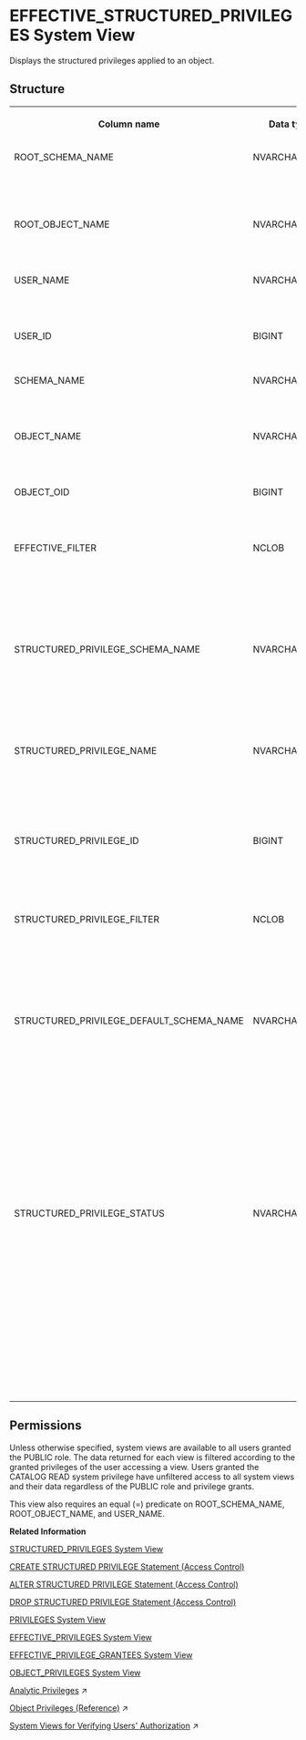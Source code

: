<!-- loiod2019526d2951014b8e1af76cdd74f8e -->

# EFFECTIVE\_STRUCTURED\_PRIVILEGES System View

Displays the structured privileges applied to an object.



<a name="loiod2019526d2951014b8e1af76cdd74f8e___e_f_f_e_c_t_i_v_e__s_t_r_u_c_t_u_r_e_d__p_r_i_v_i_l_e_g_e_s_1struct_EFFECTIVE_STRUCTURED_PRIVILEGES"/>

## Structure


<table>
<tr>
<th valign="top">

Column name

</th>
<th valign="top">

Data type

</th>
<th valign="top">

Description

</th>
</tr>
<tr>
<td valign="top">

ROOT\_SCHEMA\_NAME

</td>
<td valign="top">

NVARCHAR\(256\)

</td>
<td valign="top">

Displays the root schema name.

</td>
</tr>
<tr>
<td valign="top">

ROOT\_OBJECT\_NAME

</td>
<td valign="top">

NVARCHAR\(256\)

</td>
<td valign="top">

Displays the name of the object.

</td>
</tr>
<tr>
<td valign="top">

USER\_NAME

</td>
<td valign="top">

NVARCHAR\(256\)

</td>
<td valign="top">

Displays the user name.

</td>
</tr>
<tr>
<td valign="top">

USER\_ID

</td>
<td valign="top">

BIGINT

</td>
<td valign="top">

Displays the user ID.

</td>
</tr>
<tr>
<td valign="top">

SCHEMA\_NAME

</td>
<td valign="top">

NVARCHAR\(256\)

</td>
<td valign="top">

Displays the schema name.

</td>
</tr>
<tr>
<td valign="top">

OBJECT\_NAME

</td>
<td valign="top">

NVARCHAR\(256\)

</td>
<td valign="top">

Displays the name of the object.

</td>
</tr>
<tr>
<td valign="top">

OBJECT\_OID

</td>
<td valign="top">

BIGINT

</td>
<td valign="top">

Displays the object ID.

</td>
</tr>
<tr>
<td valign="top">

EFFECTIVE\_FILTER

</td>
<td valign="top">

NCLOB

</td>
<td valign="top">

Displays the filter condition applied from all structured privileges.

</td>
</tr>
<tr>
<td valign="top">

STRUCTURED\_PRIVILEGE\_SCHEMA\_NAME

</td>
<td valign="top">

NVARCHAR\(256\)

</td>
<td valign="top">

Displays the schema name of a structured privilege created for an object.

</td>
</tr>
<tr>
<td valign="top">

STRUCTURED\_PRIVILEGE\_NAME

</td>
<td valign="top">

NVARCHAR\(256\)

</td>
<td valign="top">

Displays the name of a structured privilege created for an object.

</td>
</tr>
<tr>
<td valign="top">

STRUCTURED\_PRIVILEGE\_ID

</td>
<td valign="top">

BIGINT

</td>
<td valign="top">

Displays the ID of the structured privilege.

</td>
</tr>
<tr>
<td valign="top">

STRUCTURED\_PRIVILEGE\_FILTER

</td>
<td valign="top">

NCLOB

</td>
<td valign="top">

Displays the filter condition provided by the structured privilege.

</td>
</tr>
<tr>
<td valign="top">

STRUCTURED\_PRIVILEGE\_DEFAULT\_SCHEMA\_NAME

</td>
<td valign="top">

NVARCHAR\(256\)

</td>
<td valign="top">

Displays the default schema name of the structured privilege. This schema name is used for unqualified tables and views in a complex filter.

</td>
</tr>
<tr>
<td valign="top">

STRUCTURED\_PRIVILEGE\_STATUS

</td>
<td valign="top">

NVARCHAR\(64\)

</td>
<td valign="top">

Displays the status of a particular structured privilege: APPLIED, NOT GRANTED, NO MATCHING ATTRIBUTE, or NO FILTER VALUES FOUND.

</td>
</tr>
</table>



<a name="loiod2019526d2951014b8e1af76cdd74f8e__section_syl_zdk_h2b"/>

## Permissions

Unless otherwise specified, system views are available to all users granted the PUBLIC role. The data returned for each view is filtered according to the granted privileges of the user accessing a view. Users granted the CATALOG READ system privilege have unfiltered access to all system views and their data regardless of the PUBLIC role and privilege grants.

This view also requires an equal \(=\) predicate on ROOT\_SCHEMA\_NAME, ROOT\_OBJECT\_NAME, and USER\_NAME.

**Related Information**  


[STRUCTURED\_PRIVILEGES System View](structured-privileges-system-view-20ffdc2.md "Provides information about available structured (analytic) privileges.")

[CREATE STRUCTURED PRIVILEGE Statement \(Access Control\)](../../010-SQL-Reference/012-SQL-Statements/create-structured-privilege-statement-access-control-622b2df.md "Creates a structured (analytic) privilege.")

[ALTER STRUCTURED PRIVILEGE Statement \(Access Control\)](../../010-SQL-Reference/012-SQL-Statements/alter-structured-privilege-statement-access-control-fd40165.md "Alters a structured (analytic) privilege, replacing the existing definition of the structured privilege with the new definition.")

[DROP STRUCTURED PRIVILEGE Statement \(Access Control\)](../../010-SQL-Reference/012-SQL-Statements/drop-structured-privilege-statement-access-control-4742f57.md "Drops a structured (analytic) privilege.")

[PRIVILEGES System View](privileges-system-view-20cc29b.md "Provides information about available privileges.")

[EFFECTIVE\_PRIVILEGES System View](effective-privileges-system-view-20a2f3e.md "Provides the privileges of the specified user.")

[EFFECTIVE\_PRIVILEGE\_GRANTEES System View](effective-privilege-grantees-system-view-2a8987c.md "Provides information about who was granted (explicitly or implicitly via roles) a specified privilege.")

[OBJECT\_PRIVILEGES System View](object-privileges-system-view-47764eb.md "Provides information about the types of objects and privileges that can be granted to those types of objects.")

[Analytic Privileges](https://help.sap.com/viewer/a1317de16a1e41a6b0ff81849d80713c/2024_1_QRC/en-US/db08ea0cbb571014a386f851122958b2.html "Analytic privileges grant different users access to different portions of data in the same view based on their business role. Within the definition of an analytic privilege, the conditions that control which data users see is defined using SQL.") :arrow_upper_right:

[Object Privileges (Reference)](https://help.sap.com/viewer/a1317de16a1e41a6b0ff81849d80713c/2024_1_QRC/en-US/8978bfdfcf3b45f9acf3fdb0964d3d9c.html "Object privileges are used to allow access to and modification of database objects, such as tables and views.") :arrow_upper_right:

[System Views for Verifying Users' Authorization](https://help.sap.com/viewer/a1317de16a1e41a6b0ff81849d80713c/2024_1_QRC/en-US/ddae823e3b27477ea4c949607eebc435.html "You can query several system views to get detailed information about exactly which privileges and roles users have and how they come to have them. This can help you to understand why a user is authorized to perform particular actions, access particular data, or not.") :arrow_upper_right:

